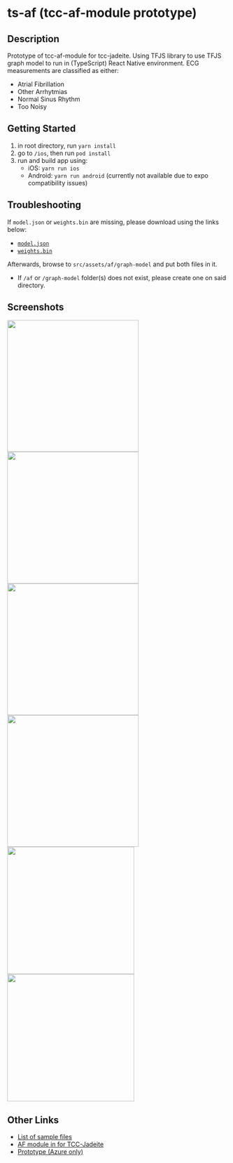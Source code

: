 # ts-af (tcc-af-module prototype)
## Description
Prototype of tcc-af-module for tcc-jadeite. Using TFJS library to use TFJS graph model to run in (TypeScript) React Native environment. ECG measurements are classified as either:
- Atrial Fibrillation
- Other Arrhytmias
- Normal Sinus Rhythm
- Too Noisy

## Getting Started

1. in root directory, run `yarn install`
2. go to `/ios`, then run `pod install`
3. run and build app using:
   - iOS: `yarn run ios`
   - Android: `yarn run android` (currently not available due to expo compatibility issues)

## Troubleshooting

If `model.json` or `weights.bin` are missing, please download using the links below:

- [`model.json`](https://1drv.ms/u/s!AhwQNlQ3dXFkiu1spg20zRAjasW2fA?e=fVb1ZT)
- [`weights.bin`](https://1drv.ms/u/s!AhwQNlQ3dXFkiu1tsGK-W9kAmr51jg?e=PrGFXN)

Afterwards, browse to `src/assets/af/graph-model` and put both files in it.

- If `/af` or `/graph-model` folder(s) does not exist, please create one on said directory.

## Screenshots
<img src="./pictures/home.png" width="300" />
<img src="./pictures/af.png" width="300" />
<img src="./pictures/af_sample.png" width="300" />
<img src="./pictures/caf.png" width="300" />
<img src="./pictures/tfjs_caf_inactive.png" width="290" />
<img src="./pictures/tfjs_caf_active.png" width="290" />

## Other Links

- [List of sample files](https://github.com/TCC-AF/Samples)
- [AF module in for TCC-Jadeite](https://github.com/unsw-gsbme/tcc-af-module)
- [Prototype (Azure only)](https://github.com/TCC-AF/azure-af/)